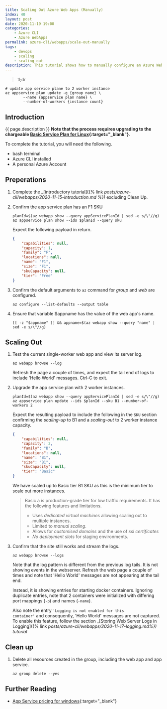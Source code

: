 ```yaml
---
title: Scaling Out Azure Web Apps (Manually)
index: 40
layout: post
date: 2020-11-19 19:00
categories: 
    - Azure CLI
    - Azure WebApps
permalink: azure-cli/webapps/scale-out-manually
tags: 
    - devops
    - scaling
    - scaling out
description: This tutorial shows how to manually configure an Azure Web App to load-balanced with multiple worker instances.
---
```

>tl;dr
```shell
# update app service plane to 2 worker instance
az appservice plan update -g {group name} \
        --name {appservice plan name} \
        --number-of-workers {instance count}
```

## **Introduction**

{{ page.description }} **Note that the process requires upgrading to the chargeable [Basic Service Plan for Linux](https://azure.microsoft.com/en-gb/pricing/details/app-service/linux/){:target="_blank"}**.

To complete the tutorial, you will need the following.

- bash terminal
- Azure CLI installed
- A personal Azure Account

## **Preperations**

1. Complete the _[introductory tutorial]({% link _posts/azure-cli/webapps/2020-11-15-introduction.md %})_ excluding Clean Up.

1. Confirm the app service plan has an F1 SKU
    ```shell
    planId=$(az webapp show --query appServicePlanId | sed -e s/\"//g)
    az appservice plan show --ids $planId --query sku
    ```
    Expect the following payload in return.
    ```json
    {
        "capabilities": null,
        "capacity": 1,
        "family": "F",
        "locations": null,
        "name": "F1",
        "size": "F1",
        "skuCapacity": null,
        "tier": "Free"
    }
    ```

1. Confirm the default arguments to <code>az</code> command for _group_ and _web_ are configured.
    ```shell
    az configure --list-defaults --output table
    ```

1. Ensure that variable $appname has the value of the web app's name.

    ```shell
    [[ -z "$appname" ]] && appname=$(az webapp show --query "name" | sed -e s/\"//g)
    ```

## **Scaling Out**

1. Test the current single-worker web app and view its server log.
    ```shell
    az webapp browse --log
    ```
    Refresh the page a couple of times, and expect the tail end of logs to include 'Hello World' messages. Ctrl-C to exit.

1. Upgrade the app service plan with 2 worker instances.

    ```shell
    planId=$(az webapp show --query appServicePlanId | sed -e s/\"//g)
    az appservice plan update --ids $planId --sku B1 --number-of-workers 2
    ```
    Expect the resulting payload to include the following in the <code>SKU</code> section confirming the _scaling-up_ to B1 and a _scaling-out_ to 2 worker instance capacity.
    ```json
    {
        "capabilities": null,
        "capacity": 2,
        "family": "B",
        "locations": null,
        "name": "B1",
        "size": "B1",
        "skuCapacity": null,
        "tier": "Basic"
    }
    ```
    We have scaled up to Basic tier B1 SKU as this is the minimum tier to scale out more instances.
    > Basic a is production-grade tier for low traffic requirements. It has the following features and limitations.
    > - Uses _dedicated virtual machines_ allowing scaling out to multiple instances.
    > - Limited to _manual scaling_.
    > - Allows for _customised domains_ and the use of _ssl certificates_
    > - _No deployment slots_ for staging environments.

1. Confirm that the site still works and stream the logs.

    ```shell
    az webapp browse --logs
    ```
    Note that the log pattern is different from the previous log tails. It is not showing events in the webserver. Refresh the web page a couple of times and note that 'Hello World' messages are not appearing at the tail end. 

    Instead, it is showing entries for starting docker containers. Ignoring duplicate entries, note that 2 containers were initialized with differing port mappings (<code>-p</code>) and names (<code>-name</code>).
    
    Also note the entry <code>'Logging is not enabled for this container'</code> and consequently, 'Hello World' messages are not captured. To enable this feature, follow the section _[Storing Web Server Logs in Logging]({% link _posts/azure-cli/webapps/2020-11-17-logging.md%}) tutorial_

## **Clean up**

1. Delete all resources created in the group, including the web app and app service.

    ```shell
    az group delete --yes
    ```

## **Further Reading**

- [App Service pricing for windows](https://azure.microsoft.com/en-gb/pricing/details/app-service/windows/){:target="_blank"}